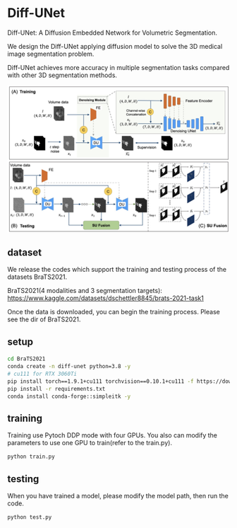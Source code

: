 # Diff-UNet

Diff-UNet: A Diffusion Embedded Network for Volumetric Segmentation.

We design the Diff-UNet applying diffusion model to solve the 3D medical image segmentation problem.

Diff-UNet achieves more accuracy in multiple segmentation tasks compared with other 3D segmentation methods.

![](/imgs/framework.png)

## dataset

We release the codes which support the training and testing process of the datasets BraTS2021.

BraTS2021(4 modalities and 3 segmentation targets): <https://www.kaggle.com/datasets/dschettler8845/brats-2021-task1>

Once the data is downloaded, you can begin the training process. Please see the dir of BraTS2021.

## setup

```bash
cd BraTS2021
conda create -n diff-unet python=3.8 -y
# cu111 for RTX 3060Ti
pip install torch==1.9.1+cu111 torchvision==0.10.1+cu111 -f https://download.pytorch.org/whl/torch_stable.html
pip install -r requirements.txt
conda install conda-forge::simpleitk -y
```

## training

Training use Pytoch DDP mode with four GPUs. You also can modify the parameters to use one GPU to train(refer to the train.py).

```bash
python train.py
```

## testing

When you have trained a model, please modify the model path, then run the code.

```bash
python test.py
```
